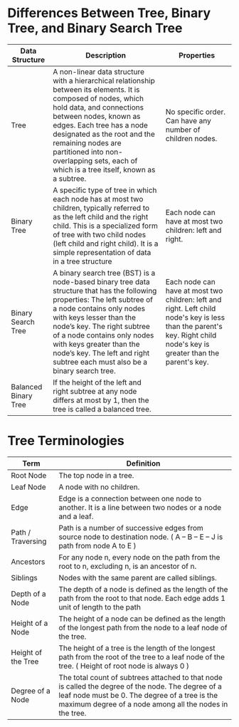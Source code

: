 
# Differences Between Tree, Binary Tree, and Binary Search Tree

| Data Structure | Description | Properties |
|----------------|-------------|------------|
| Tree | A non-linear data structure with a hierarchical relationship between its elements. It is composed of nodes, which hold data, and connections between nodes, known as edges. Each tree has a node designated as the root and the remaining nodes are partitioned into non-overlapping sets, each of which is a tree itself, known as a subtree. | No specific order. Can have any number of children nodes. |
| Binary Tree | A specific type of tree in which each node has at most two children, typically referred to as the left child and the right child. This is a specialized form of tree with two child nodes (left child and right child). It is a simple representation of data in a tree structure  | Each node can have at most two children: left and right. |
| Binary Search Tree | A binary search tree (BST) is a node-based binary tree data structure that has the following properties: The left subtree of a node contains only nodes with keys lesser than the node’s key. The right subtree of a node contains only nodes with keys greater than the node’s key. The left and right subtree each must also be a binary search tree. | Each node can have at most two children: left and right. Left child node's key is less than the parent's key. Right child node's key is greater than the parent's key. |
| Balanced Binary Tree | If the height of the left and right subtree at any node differs at most by 1, then the tree is called a balanced tree. |

# Tree Terminologies

| Term | Definition |
|------|------------|
| Root Node | The top node in a tree. |
| Leaf Node | A node with no children. |
|Edge | Edge is a connection between one node to another. It is a line between two nodes or a node and a leaf.|
|Path / Traversing | Path is a number of successive edges from source node to destination node. ( A – B – E – J  is path from node A to E )|
| Ancestors | For any node n, every node on the path from the root to n, excluding n, is an ancestor of n. |
| Siblings | Nodes with the same parent are called siblings. |
| Depth of a Node | The depth of a node is defined as the length of the path from the root to that node. Each edge adds 1 unit of length to the path |
| Height of a Node | The height of a node can be defined as the length of the longest path from the node to a leaf node of the tree. |
| Height of the Tree | The height of a tree is the length of the longest path from the root of the tree to a leaf node of the tree. ( Height of root node is always 0 ) |
| Degree of a Node | The total count of subtrees attached to that node is called the degree of the node. The degree of a leaf node must be 0. The degree of a tree is the maximum degree of a node among all the nodes in the tree. |

